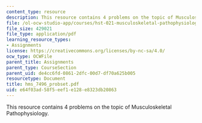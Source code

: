 ```yaml
---
content_type: resource
description: This resource contains 4 problems on the topic of Musculoskeletal Pathophysiology.
file: /ol-ocw-studio-app/courses/hst-021-musculoskeletal-pathophysiology-january-iap-2006/e64f03ad58f5eef1e128e8323db20863_hms_7496_probset.pdf
file_size: 429021
file_type: application/pdf
learning_resource_types:
- Assignments
license: https://creativecommons.org/licenses/by-nc-sa/4.0/
ocw_type: OCWFile
parent_title: Assignments
parent_type: CourseSection
parent_uid: de4cc6fd-0861-2dfc-00d7-df70a625b005
resourcetype: Document
title: hms_7496_probset.pdf
uid: e64f03ad-58f5-eef1-e128-e8323db20863
---
```

This resource contains 4 problems on the topic of Musculoskeletal Pathophysiology.